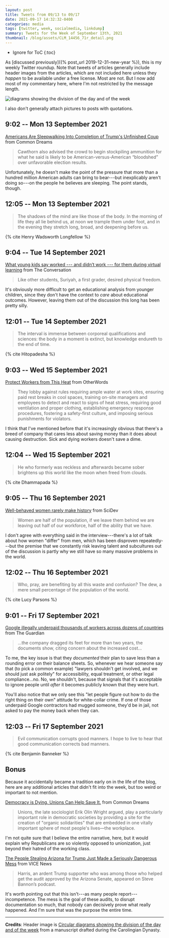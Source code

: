 ```yaml
---
layout: post
title: Tweets from 09/13 to 09/17
date: 2021-09-17 14:32:32-0400
categories: media
tags: [twitter, week, socialmedia, linkdump]
summary: Tweets for the Week of September 13th, 2021
thumbnail: /blog/assets/CLM_14456_71r_detail.png
---
```


* Ignore for ToC
{:toc}

As [discussed previously]({% post_url 2019-12-31-new-year %}), this is my weekly Twitter roundup.  Note that tweets of articles generally include header images from the articles, which are not included here unless they *happen* to be available under a free license.  Most are not.  But I now add most of my commentary here, where I'm not restricted by the message length.

![diagrams showing the division of the day and of the week](/blog/assets/CLM_14456_71r_detail.png "diagrams showing the division of the day and of the week")

I also don't generally attach pictures to posts with quotations.

## 9:02 -- Mon 13 September 2021

[<i class="fab fa-twitter-square"></i>](https://jcolag.github.io/twitter/1437401174714433537) [Americans Are Sleepwalking Into Completion of Trump's Unfinished Coup](https://www.commondreams.org/views/2021/09/06/americans-are-sleepwalking-completion-trumps-unfinished-coup) from Common Dreams

 > Cawthorn also advised the crowd to begin stockpiling ammunition for what he said is likely to be American-versus-American “bloodshed” over unfavorable election results.

Unfortunately, he doesn't make the point of the pressure that more than a hundred million American adults can bring to bear---but inexplicably aren't doing so---on the people he believes are sleeping.  The point stands, though.

## 12:05 -- Mon 13 September 2021

[<i class="fab fa-twitter-square"></i>](https://jcolag.github.io/twitter/1437447228491120642)

 > The shadows of the mind are like those of the body. In the morning of life they all lie behind us, at noon we trample them under foot, and in the evening they stretch long, broad, and deepening before us.

{% cite Henry Wadsworth Longfellow %}

## 9:04 -- Tue 14 September 2021

[<i class="fab fa-twitter-square"></i>](https://jcolag.github.io/twitter/1437764065980526595) [What young kids say worked --- and didn’t work --- for them during virtual learning](https://theconversation.com/what-young-kids-say-worked-and-didnt-work-for-them-during-virtual-learning-167247) from The Conversation

 > Like other students, Suriyah, a first grader, desired physical freedom.

It's obviously more difficult to get an educational analysis from younger children, since they don't have the context to *care* about educational outcomes.  However, leaving them out of the discussion this long has been pretty silly.

## 12:01 -- Tue 14 September 2021

[<i class="fab fa-twitter-square"></i>](https://jcolag.github.io/twitter/1437808609329549318)

 > The interval is immense between corporeal qualifications and sciences: the body in a moment is extinct, but knowledge endureth to the end of time.

{% cite Hitopadesha %}

## 9:03 -- Wed 15 September 2021

[<i class="fab fa-twitter-square"></i>](https://jcolag.github.io/twitter/1438126202242289665) [Protect Workers from This Heat](https://otherwords.org/protect-workers-from-this-heat/) from OtherWords

 > They lobby against rules requiring ample water at work sites, ensuring paid rest breaks in cool spaces, training on-site managers and employees to detect and react to signs of heat stress, requiring good ventilation and proper clothing, establishing emergency response procedures, fostering a safety-first culture, and imposing serious punishments for violators.

I think that I've mentioned before that it's increasingly obvious that there's a breed of company that cares less about saving money than it does about causing destruction.  Sick and dying workers doesn't save a dime.

## 12:04 -- Wed 15 September 2021

[<i class="fab fa-twitter-square"></i>](https://jcolag.github.io/twitter/1438171752484544518)

 > He who formerly was reckless and afterwards became sober brightens up this world like the moon when freed from clouds.

{% cite Dhammapada %}

## 9:05 -- Thu 16 September 2021

[<i class="fab fa-twitter-square"></i>](https://jcolag.github.io/twitter/1438489093218963456) [Well-behaved women rarely make history](https://www.scidev.net/global/role-models/qa-well-behaved-women-rarely-make-history/) from SciDev

 > Women are half of the population, if we leave them behind we are leaving out half of our workforce, half of the ability that we have.

I don't agree with everything said in the interview---there's a lot of talk about how women "differ" from men, which has been disproven repeatedly---but the premise that we constantly risk leaving talent and subcultures out of the discussion is partly why we still have so many massive problems in the world.

## 12:02 -- Thu 16 September 2021

[<i class="fab fa-twitter-square"></i>](https://jcolag.github.io/twitter/1438533636790185985)

 > Who, pray, are benefiting by all this waste and confusion? The dew, a mere small percentage of the population of the world.

{% cite Lucy Parsons %}

## 9:01 -- Fri 17 September 2021

[<i class="fab fa-twitter-square"></i>](https://jcolag.github.io/twitter/1438850474501820419) [Google illegally underpaid thousands of workers across dozens of countries](https://www.theguardian.com/technology/2021/sep/10/google-underpaid-workers-illegal-pay-disparity-documents) from The Guardian

 > ...the company dragged its feet for more than two years, the documents show, citing concern about the increased cost...

To me, the key issue is that they *documented* their plan to save less than a rounding error on their balance sheets.  So, whenever we hear someone say that (to pick a common example) "lawyers shouldn't get involved, and we should just ask politely" for accessibility, equal treatment, or other legal compliance...no.  No, we shouldn't, because that signals that it's acceptable to ignore people until *after* it becomes publicly known that they were hurt.

You'll also notice that we only see this "let people figure out how to do the right thing on their own" attitude for white-collar crime.  If one of those underpaid Google contractors had mugged someone, they'd be in jail, not asked to pay the money back when they can.

## 12:03 -- Fri 17 September 2021

[<i class="fab fa-twitter-square"></i>](https://jcolag.github.io/twitter/1438896276591063042)

 > Evil communication corrupts good manners. I hope to live to hear that good communication corrects bad manners.

{% cite Benjamin Banneker %}

## Bonus

Because it accidentally became a tradition early on in the life of the blog, here are any additional articles that didn't fit into the week, but too weird or important to not mention.

<i class="fas fa-square"></i> [Democracy is Dying. Unions Can Help Save It.](https://www.commondreams.org/views/2021/09/06/democracy-dying-unions-can-help-save-it) from Common Dreams

 > Unions, the late sociologist Erik Olin Wright argued, play a particularly important role in democratic societies by providing a site for the creation of "organic solidarities" that are embedded in one vitally important sphere of most people's lives—the workplace.

I'm not quite sure that I believe the entire narrative, here, but it would explain why Republicans are so violently opposed to unionization, just beyond their hatred of the working class.

<i class="fas fa-square"></i> [The People Stealing Arizona for Trump Just Made a Seriously Dangerous Mess](https://www.vice.com/en/article/wx59ab/the-people-stealing-arizona-for-trump-just-made-a-seriously-dangerous-mess) from VICE News

 > Harris, an ardent Trump supporter who was among those who helped get the audit approved by the Arizona Senate, appeared on Steve Bannon’s podcast.

It's worth pointing out that this isn't---as many people report---incompetence.  The mess is the goal of these audits, to disrupt documentation so much, that nobody can decisively prove what really happened.  And I'm sure that was the purpose the entire time.

* * *

**Credits**:  Header image is [Circular diagrams showing the division of the day and of the week](https://commons.wikimedia.org/wiki/File:CLM_14456_71r_detail.jpg) from a manuscript drafted during the Carolingian Dynasty.
